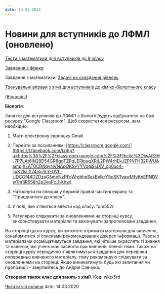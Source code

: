 ```yaml
---
date: 14.03.2020
---
```

# Новини для вступників до ЛФМЛ (оновлено)

[Тести з математики для вступників до 9 класу](/files/blog/новини-для-вступників-до-лфмл-оновлено/тестові-питання-на-повторення.docx)

[Завдання з фізики](/files/blog/новини-для-вступників-до-лфмл-оновлено/рівновага-тіл.docx)

Завдання з математики: [Задачі на складання рівнянь](/files/blog/новини-для-вступників-до-лфмл-оновлено/задачі-на-складання-рівнянь.docx)

[Тренувальні вправи з хімії для вступників до хіміко-біологічного класу ](https://drive.google.com/file/d/1WQKv8Qsuh-9Mx8fujRq-83M1bi8HihK4/view?fbclid=IwAR0PYs0vu-BSqh1Jvs_RHzMV7swRsuaOiDYmA37Hjjq5KRCk4jhS0qu3IGk)

([Відповіді](https://drive.google.com/file/d/1qKgfhLPAobwqumUi32L0krwmFfHLiuUP/view?fbclid=IwAR3itdUCGtI-qcPBKEHmu-8mTZY4I1poNqG7ELuFdidJAFKWPkTaa39d4ds))

**Біологія**:

Заняття для вступників до ЛФМЛ з біології будуть відбуватися на базі ресурсу "Google Classroom". Щоб скористатися ресурсом, вам необхідно:

1. Мати електронну скриньку Gmail

2. Перейти за посиланням: [https://classroom.google.com/](https://l.facebook.com/l.php?u=https%3A%2F%2Fclassroom.google.com%2F%3Ffbclid%3DIwAR3H_7P7LAt6iN28D54GR8goTZPqLERIpuqXRjL2PW4rhEkJZP1NFH32PWU&amp;h=AT0CDNqyNVNApQKSyYYVbqi9iJXV_op0xo4-IjuK2lsLX74n57lcY-OVh-UDCOf44DZDzoG5moNzPFcWrebhpSakBvlkrY5uSKTvawMfyKnEPNDVwTm1iR558h2p3vqPc_hXhw)

3. Натиснути на плюсик у верхній правій частині екрану та "Приєднатися до класу".

4. У полі, яке з'явиться ввести код класу: fqm552r.

5. Регулярно слідкувати за оновленнями на сторінці курсу, використовувати матеріали та виконувати запропоновані завдання.

На сторінці цього курсу, ви зможете отримати матеріали для вивчення, ознайомитися зі списками рекомендованих джерел інформації. Разом з матеріалами розміщатимуться завдання, які чіткіше окреслять ті знання та навички, які учень має засвоїти при вивченні певної теми. Також на сторінці курсу періодично з'являтимуться завдання для перевірки попередньо вивченого матеріалу, тому рекомендую слідкувати за оновленнями на сторінці. Якщо виникатимуть будь які запитання чи пропозиції - звертайтесь до Андрія Савчука.

**Створено також клас для занять з хімії**. Код: wktx5rd

[Читати усі новини](/news)
date: 14.03.2020

